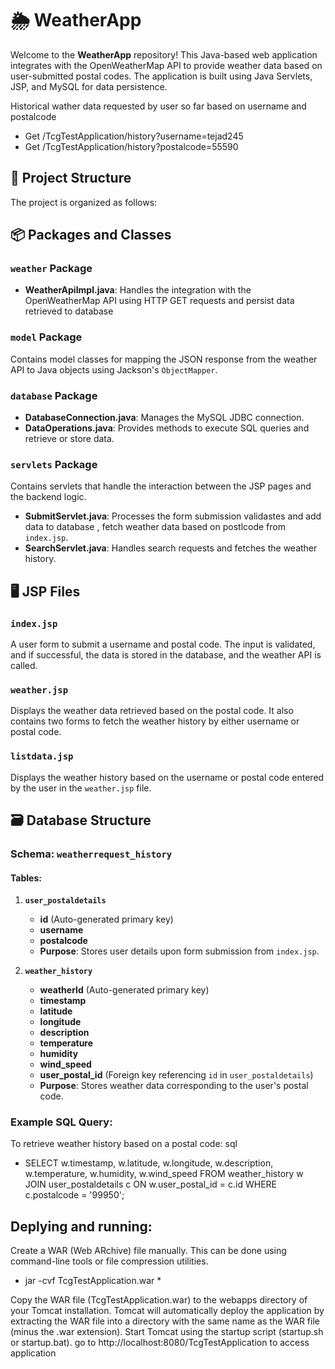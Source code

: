 # 🌦️ WeatherApp

Welcome to the **WeatherApp** repository! This Java-based web application integrates with the OpenWeatherMap API to provide weather data based on user-submitted postal codes. The application is built using Java Servlets, JSP, and MySQL for data persistence.

Historical wather data requested by user so far based on username and postalcode
- Get  /TcgTestApplication/history?username=tejad245
- Get  /TcgTestApplication/history?postalcode=55590

## 📂 Project Structure

The project is organized as follows:


## 📦 Packages and Classes

### `weather` Package
- **WeatherApiImpl.java**: Handles the integration with the OpenWeatherMap API using HTTP GET requests and persist data retrieved to database

### `model` Package
Contains model classes for mapping the JSON response from the weather API to Java objects using Jackson's `ObjectMapper`.

### `database` Package
- **DatabaseConnection.java**: Manages the MySQL JDBC connection.
- **DataOperations.java**: Provides methods to execute SQL queries and retrieve or store data.

### `servlets` Package
Contains servlets that handle the interaction between the JSP pages and the backend logic.

- **SubmitServlet.java**: Processes the form submission validastes and add data to database , fetch weather data based on postlcode from `index.jsp`.
- **SearchServlet.java**: Handles search requests and fetches the weather history.

## 🖥️ JSP Files

### `index.jsp`
A user form to submit a username and postal code. The input is validated, and if successful, the data is stored in the database, and the weather API is called.

### `weather.jsp`
Displays the weather data retrieved based on the postal code. It also contains two forms to fetch the weather history by either username or postal code.

### `listdata.jsp`
Displays the weather history based on the username or postal code entered by the user in the `weather.jsp` file.

## 🗃️ Database Structure

### Schema: `weatherrequest_history`

#### Tables:

1. **`user_postaldetails`**
   - **id** (Auto-generated primary key)
   - **username**
   - **postalcode**
   - **Purpose**: Stores user details upon form submission from `index.jsp`.

2. **`weather_history`**
   - **weatherId** (Auto-generated primary key)
   - **timestamp**
   - **latitude**
   - **longitude**
   - **description**
   - **temperature**
   - **humidity**
   - **wind_speed**
   - **user_postal_id** (Foreign key referencing `id` in `user_postaldetails`)
   - **Purpose**: Stores weather data corresponding to the user's postal code.

### Example SQL Query:
To retrieve weather history based on a postal code:
sql
- SELECT w.timestamp, w.latitude, w.longitude, w.description, w.temperature, w.humidity, w.wind_speed
FROM weather_history w
JOIN user_postaldetails c ON w.user_postal_id = c.id
WHERE c.postalcode = '99950';

## Deplying and running:
Create a WAR (Web ARchive) file manually. This can be done using command-line tools or file compression utilities.
 - jar -cvf TcgTestApplication.war *

Copy the WAR file (TcgTestApplication.war) to the webapps directory of your Tomcat installation.
Tomcat will automatically deploy the application by extracting the WAR file into a directory with the same name as the WAR file (minus the .war extension).
Start Tomcat using the startup script (startup.sh or startup.bat).
go to http://localhost:8080/TcgTestApplication to access application
